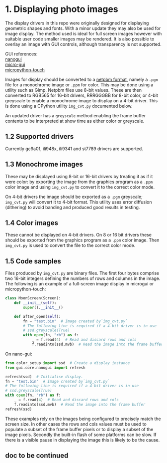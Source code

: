 # 1. Displaying photo images

The display drivers in this repo were originally designed for displaying
geometric shapes and fonts. With a minor update they may also be used for image
display. The method used is ideal for full screen images however with suitable
user code smaller images may be rendered. It is also possible to overlay an
image with GUI controls, although transparency is not supported.

GUI references:  
[nanogui](https://github.com/peterhinch/micropython-nano-gui)  
[micro-gui](https://github.com/peterhinch/micropython-micro-gui)  
[micropython-touch](https://github.com/peterhinch/micropython-touch)

Images for display should be converted to a [netpbm format](https://en.wikipedia.org/wiki/Netpbm),
namely a `.pgm` file for a monochrome image or `.ppm` for color. This may be
done using a utility such as Gimp. Netpbm files use 8-bit values. These are then
converted to RGB565 for 16-bit drivers, RRRGGGBB for 8-bit color, or 4-bit
greyscale to enable a monochrome image to display on a 4-bit driver. This is
done using a CPython utility `img_cvt.py` documented below.

An updated driver has a `greyscale` method enabling the frame buffer contents to
be interpreted at show time as either color or greyscale.

## 1.2 Supported drivers

Currently gc9a01, ili948x, ili9341 and st7789 drivers are supported.

## 1.3 Monochrome images

These may be displayed using 8-bit or 16-bit drivers by treating it as if it
were color: by exporting the image from the graphics program as a `.ppm` color
image and using `img_cvt.py` to convert it to the correct color mode.

On 4-bit drivers the image should be exported as a `.pgm` greyscale;
`img_cvt.py` will convert it to 4-bit format. This utility uses error diffusion
(dithering) to avoid banding and produced good results in testing.

## 1.4 Color images

These cannot be displayed on 4-bit drivers. On 8 or 16 bit drivers these should
be exported from the graphics program as a `.ppm` color image. Then `img_cvt.py`
is used to convert the file to the correct color mode.

## 1.5 Code samples

Files produced by `img_cvt.py` are binary files. The first four bytes comprise
two 16-bit integers defining the numbers of rows and columns in the image. The
following is an example of a full-screen image display in microgui or
micropython-touch:
```py
class MoonScreen(Screen):
    def __init__(self):
        super().__init__()

    def after_open(self):
        fn = "test.bin"  # Image created by`img_cvt.py`
        # The following line is required if a 4-bit driver is in use
        # ssd.greyscale(True)
        with open(fn, "rb") as f:
            _ = f.read(4)  # Read and discard rows and cols
            f.readinto(ssd.mvb)  # Read the image into the frame buffer
```
On nano-gui:
```py
from color_setup import ssd  # Create a display instance
from gui.core.nanogui import refresh

refresh(ssd)  # Initialise display.
fn = "test.bin"  # Image created by`img_cvt.py`
# The following line is required if a 4-bit driver is in use
# ssd.greyscale(True)
with open(fn, "rb") as f:
    _ = f.read(4)  # Read and discard rows and cols
    f.readinto(ssd.mvb)  # Read the image into the frame buffer
refresh(ssd)
```
These examples rely on the images being configured to precisely match the screen
size. In other cases the rows and cols values must be used to populate a subset
of the frame buffer pixels or to display a subset of the image pixels. Secondly
the built-in flash of some platforms can be slow. If there is a visible pause in
displaying the image this is likely to be the cause.


## doc to be continued
